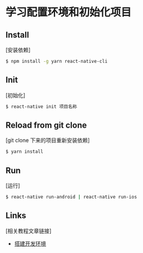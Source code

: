 学习配置环境和初始化项目
===

Install
-------
[安装依赖]

```bash
$ npm install -g yarn react-native-cli
```

Init
-------
[初始化]

```bash
$ react-native init 项目名称
```

Reload from git clone
-------
[git clone 下来的项目重新安装依赖]

```bash
$ yarn install
```

Run
-------
[运行]

```bash
$ react-native run-android | react-native run-ios
```

Links
-------
[相关教程文章链接]

* [搭建开发环境](http://reactnative.cn/docs/0.42/getting-started.html)
